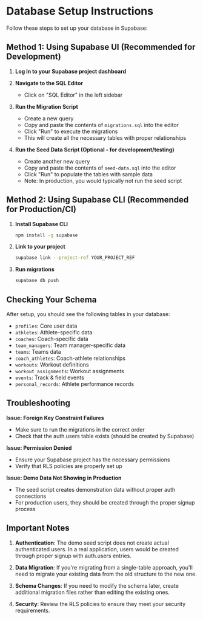 # Database Setup Instructions

Follow these steps to set up your database in Supabase:

## Method 1: Using Supabase UI (Recommended for Development)

1. **Log in to your Supabase project dashboard**

2. **Navigate to the SQL Editor**
   - Click on "SQL Editor" in the left sidebar

3. **Run the Migration Script**
   - Create a new query
   - Copy and paste the contents of `migrations.sql` into the editor
   - Click "Run" to execute the migrations
   - This will create all the necessary tables with proper relationships

4. **Run the Seed Data Script (Optional - for development/testing)**
   - Create another new query
   - Copy and paste the contents of `seed-data.sql` into the editor
   - Click "Run" to populate the tables with sample data
   - Note: In production, you would typically not run the seed script

## Method 2: Using Supabase CLI (Recommended for Production/CI)

1. **Install Supabase CLI**
   ```bash
   npm install -g supabase
   ```

2. **Link to your project**
   ```bash
   supabase link --project-ref YOUR_PROJECT_REF
   ```

3. **Run migrations**
   ```bash
   supabase db push
   ```

## Checking Your Schema

After setup, you should see the following tables in your database:

- `profiles`: Core user data
- `athletes`: Athlete-specific data
- `coaches`: Coach-specific data
- `team_managers`: Team manager-specific data
- `teams`: Teams data
- `coach_athletes`: Coach-athlete relationships
- `workouts`: Workout definitions
- `workout_assignments`: Workout assignments
- `events`: Track & field events
- `personal_records`: Athlete performance records

## Troubleshooting

**Issue: Foreign Key Constraint Failures**
- Make sure to run the migrations in the correct order
- Check that the auth.users table exists (should be created by Supabase)

**Issue: Permission Denied**
- Ensure your Supabase project has the necessary permissions
- Verify that RLS policies are properly set up

**Issue: Demo Data Not Showing in Production**
- The seed script creates demonstration data without proper auth connections
- For production users, they should be created through the proper signup process

## Important Notes

1. **Authentication**: The demo seed script does not create actual authenticated users. In a real application, users would be created through proper signup with auth.users entries.

2. **Data Migration**: If you're migrating from a single-table approach, you'll need to migrate your existing data from the old structure to the new one.

3. **Schema Changes**: If you need to modify the schema later, create additional migration files rather than editing the existing ones.

4. **Security**: Review the RLS policies to ensure they meet your security requirements. 